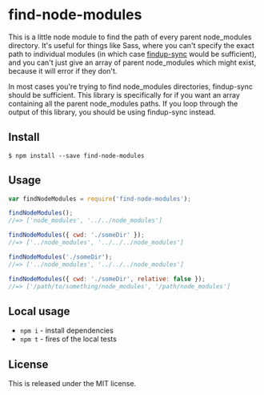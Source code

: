 # find-node-modules

This is a little node module to find the path of every parent node_modules
directory. It's useful for things like Sass, where you can't specify the exact
path to individual modules (in which case [findup-sync] would be sufficient),
and you can't just give an array of parent node_modules which might exist,
because it will error if they don't.

In most cases you're trying to find node_modules directories, findup-sync
should be sufficient. This library is specifically for if you want an array
containing all the parent node_modules paths. If you loop through the output
of this library, you should be using findup-sync instead.

## Install

```
$ npm install --save find-node-modules
```

## Usage

```js
var findNodeModules = require('find-node-modules');

findNodeModules();
//=> ['node_modules', '../../node_modules']

findNodeModules({ cwd: './someDir' });
//=> ['../node_modules', '../../../node_modules']

findNodeModules('./someDir');
//=> ['../node_modules', '../../../node_modules']

findNodeModules({ cwd: './someDir', relative: false });
//=> ['/path/to/something/node_modules', '/path/node_modules']
```

## Local usage

- `npm i` - install dependencies
- `npm t` - fires of the local tests

## License

This is released under the MIT license.



[findup-sync]: https://www.npmjs.com/package/findup-sync
